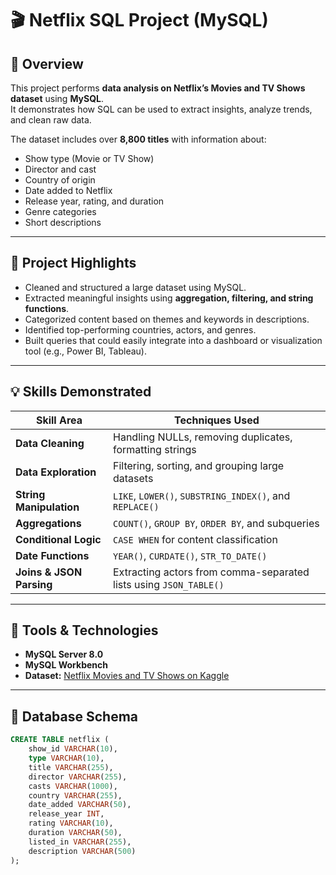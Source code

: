 # 🎬 Netflix SQL Project (MySQL)

## 📖 Overview
This project performs **data analysis on Netflix’s Movies and TV Shows dataset** using **MySQL**.  
It demonstrates how SQL can be used to extract insights, analyze trends, and clean raw data.

The dataset includes over **8,800 titles** with information about:
- Show type (Movie or TV Show)
- Director and cast
- Country of origin
- Date added to Netflix
- Release year, rating, and duration
- Genre categories
- Short descriptions

---

## 🌟 Project Highlights
- Cleaned and structured a large dataset using MySQL.  
- Extracted meaningful insights using **aggregation, filtering, and string functions**.  
- Categorized content based on themes and keywords in descriptions.  
- Identified top-performing countries, actors, and genres.  
- Built queries that could easily integrate into a dashboard or visualization tool (e.g., Power BI, Tableau).

---

## 💡 Skills Demonstrated
| Skill Area | Techniques Used |
|-------------|----------------|
| **Data Cleaning** | Handling NULLs, removing duplicates, formatting strings |
| **Data Exploration** | Filtering, sorting, and grouping large datasets |
| **String Manipulation** | `LIKE`, `LOWER()`, `SUBSTRING_INDEX()`, and `REPLACE()` |
| **Aggregations** | `COUNT()`, `GROUP BY`, `ORDER BY`, and subqueries |
| **Conditional Logic** | `CASE WHEN` for content classification |
| **Date Functions** | `YEAR()`, `CURDATE()`, `STR_TO_DATE()` |
| **Joins & JSON Parsing** | Extracting actors from comma-separated lists using `JSON_TABLE()` |

---

## 🧰 Tools & Technologies
- **MySQL Server 8.0**
- **MySQL Workbench**
- **Dataset:** [Netflix Movies and TV Shows on Kaggle](https://www.kaggle.com/datasets/shivamb/netflix-shows)

---

## 🧱 Database Schema
```sql
CREATE TABLE netflix (
    show_id VARCHAR(10),
    type VARCHAR(10),
    title VARCHAR(255),
    director VARCHAR(255),
    casts VARCHAR(1000),
    country VARCHAR(255),
    date_added VARCHAR(50),
    release_year INT,
    rating VARCHAR(10),
    duration VARCHAR(50),
    listed_in VARCHAR(255),
    description VARCHAR(500)
);

